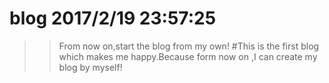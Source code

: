 # blog 2017/2/19 23:57:25 
>>From now on,start the blog from my own!
#This is the first blog which makes me happy.Because form now on ,I can create my blog by myself!
